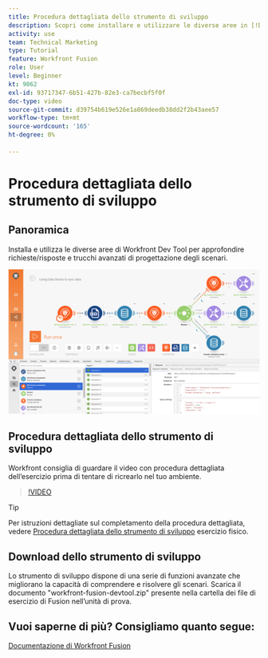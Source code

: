 ```yaml
---
title: Procedura dettagliata dello strumento di sviluppo
description: Scopri come installare e utilizzare le diverse aree in [!DNL Adobe Workfront Fusion Dev Tool] per approfondire i trucchi avanzati di progettazione degli scenari.
activity: use
team: Technical Marketing
type: Tutorial
feature: Workfront Fusion
role: User
level: Beginner
kt: 9062
exl-id: 93717347-6b51-427b-82e3-ca7becbf5f0f
doc-type: video
source-git-commit: d39754b619e526e1a869deedb38dd2f2b43aee57
workflow-type: tm+mt
source-wordcount: '165'
ht-degree: 0%

---
```


# Procedura dettagliata dello strumento di sviluppo

## Panoramica

Installa e utilizza le diverse aree di Workfront Dev Tool per approfondire richieste/risposte e trucchi avanzati di progettazione degli scenari.

![Immagine di uno scenario Fusion e dello strumento di sviluppo](assets/troubleshooting-and-error-handling-1.png)

## Procedura dettagliata dello strumento di sviluppo

Workfront consiglia di guardare il video con procedura dettagliata dell’esercizio prima di tentare di ricrearlo nel tuo ambiente.

>[!VIDEO](https://video.tv.adobe.com/v/335303/?quality=12)

>[!TIP]
>
>Per istruzioni dettagliate sul completamento della procedura dettagliata, vedere [Procedura dettagliata dello strumento di sviluppo](https://experienceleague.adobe.com/docs/workfront-learn/tutorials-workfront/fusion/exercises/devtool.html?lang=en) esercizio fisico.


## Download dello strumento di sviluppo

Lo strumento di sviluppo dispone di una serie di funzioni avanzate che migliorano la capacità di comprendere e risolvere gli scenari. Scarica il documento &quot;workfront-fusion-devtool.zip&quot; presente nella cartella dei file di esercizio di Fusion nell’unità di prova.



## Vuoi saperne di più? Consigliamo quanto segue:

[Documentazione di Workfront Fusion](https://experienceleague.adobe.com/docs/workfront/using/adobe-workfront-fusion/workfront-fusion-2.html?lang=en)
